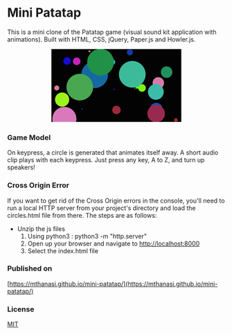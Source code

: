# Mini Patatap

This is a mini clone of the Patatap game (visual sound kit application with animations). Built with HTML, CSS, jQuery, Paper.js and Howler.js.

<p align="center">
 <img src="img.png">
</p>

### Game Model

On keypress, a circle is generated that animates itself away. A short audio clip plays with each keypress. Just press any key, A to Z, and turn up speakers!

### Cross Origin Error

If you want to get rid of the Cross Origin errors in the console, you'll need to run a local HTTP server from your project's directory and load the circles.html file from there. The steps are as follows:

* Unzip the js files
    1. Using python3 : python3 -m "http.server"
    2. Open up your browser and navigate to <http://localhost:8000>
    3. Select the index.html file

### Published on

[https://mthanasi.github.io/mini-patatap/](https://mthanasi.github.io/mini-patatap/)

### License

[MIT](https://choosealicense.com/licenses/mit/)
